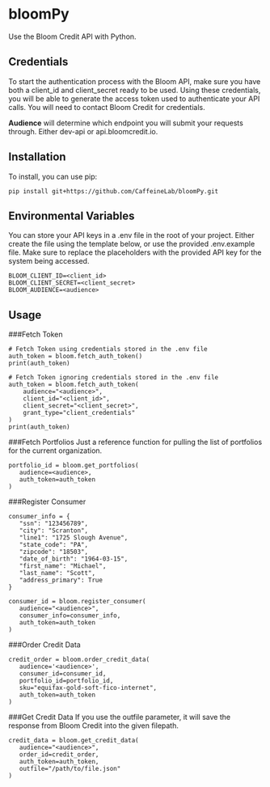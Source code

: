 # bloomPy
Use the Bloom Credit API with Python.


Credentials
-------------


To start the authentication process with the Bloom API, make sure you have both a client_id and client_secret ready to be used. Using these credentials, you will be able to generate the access token used to authenticate your API calls.  You will need to contact Bloom Credit for credentials.


**Audience** will determine which endpoint you will submit your requests through.  Either dev-api or api.bloomcredit.io.

Installation
-------------

To install, you can use pip:

    pip install git+https://github.com/CaffeineLab/bloomPy.git

 
Environmental Variables
-------------

You can store your API keys in a .env file in the root of your project.  Either create the file using the template below, or use the provided .env.example file.  Make sure to replace the placeholders with the provided API key for the system being accessed.  

```
BLOOM_CLIENT_ID=<client_id>
BLOOM_CLIENT_SECRET=<client_secret>
BLOOM_AUDIENCE=<audience>
```

Usage
-------------

###Fetch Token
```
# Fetch Token using credentials stored in the .env file
auth_token = bloom.fetch_auth_token()
print(auth_token)
```

```
# Fetch Token ignoring credentials stored in the .env file
auth_token = bloom.fetch_auth_token(
    audience="<audience>",
    client_id="<client_id>",
    client_secret="<client_secret>",
    grant_type="client_credentials"
)
print(auth_token)
```

###Fetch Portfolios
Just a reference function for pulling the list of portfolios for the current organization.
 ```
portfolio_id = bloom.get_portfolios(
    audience=<audience>,
    auth_token=auth_token
)
```

###Register Consumer
 ```
consumer_info = {
    "ssn": "123456789",
    "city": "Scranton",
    "line1": "1725 Slough Avenue",
    "state_code": "PA",
    "zipcode": "18503",
    "date_of_birth": "1964-03-15",
    "first_name": "Michael",
    "last_name": "Scott",
    "address_primary": True
}

consumer_id = bloom.register_consumer(
    audience="<audience>",
    consumer_info=consumer_info,
    auth_token=auth_token
)
```

###Order Credit Data
 ```
credit_order = bloom.order_credit_data(
    audience='<audience>',
    consumer_id=consumer_id,
    portfolio_id=portfolio_id,
    sku="equifax-gold-soft-fico-internet",
    auth_token=auth_token
)
```

###Get Credit Data
If you use the outfile parameter, it will save the response from Bloom Credit into the given filepath.
 ``` 
credit_data = bloom.get_credit_data(
    audience="<audience>",
    order_id=credit_order,
    auth_token=auth_token,
    outfile="/path/to/file.json"
)
```